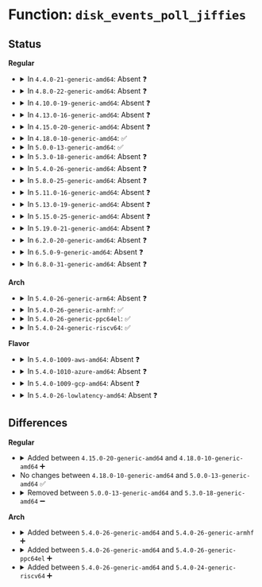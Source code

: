 # Function: <code>disk_events_poll_jiffies</code>

## Status
<b>Regular</b>
<ul>
<li>
<details>
<summary>In <code>4.4.0-21-generic-amd64</code>: Absent ❓</summary>

```json
{
  "name": "disk_events_poll_jiffies",
  "collision_type": "Unique Static",
  "inline_type": "Selective",
  "funcs": [
    {
      "addr": 18446744071582820432,
      "name": "disk_events_poll_jiffies",
      "external": false,
      "loc": "block/genhd.c:1426",
      "file": "block/genhd.c",
      "inline": "not declared, inlined",
      "caller_inline": [],
      "caller_func": [
        "block/genhd.c:__disk_unblock_events",
        "block/genhd.c:disk_check_events"
      ]
    }
  ],
  "symbols": [
    {
      "addr": 18446744071582820432,
      "name": "disk_events_poll_jiffies.isra.12",
      "section": ".text",
      "bind": "STB_LOCAL",
      "size": 45
    }
  ]
}
```
</details>
</li>
<li>
<details>
<summary>In <code>4.8.0-22-generic-amd64</code>: Absent ❓</summary>

```json
{
  "name": "disk_events_poll_jiffies",
  "collision_type": "Unique Static",
  "inline_type": "Selective",
  "funcs": [
    {
      "addr": 18446744071583099664,
      "name": "disk_events_poll_jiffies",
      "external": false,
      "loc": "block/genhd.c:1455",
      "file": "block/genhd.c",
      "inline": "not declared, inlined",
      "caller_inline": [],
      "caller_func": [
        "block/genhd.c:disk_check_events",
        "block/genhd.c:__disk_unblock_events"
      ]
    }
  ],
  "symbols": [
    {
      "addr": 18446744071583099664,
      "name": "disk_events_poll_jiffies.isra.12",
      "section": ".text",
      "bind": "STB_LOCAL",
      "size": 45
    }
  ]
}
```
</details>
</li>
<li>
<details>
<summary>In <code>4.10.0-19-generic-amd64</code>: Absent ❓</summary>

```json
{
  "name": "disk_events_poll_jiffies",
  "collision_type": "Unique Static",
  "inline_type": "Selective",
  "funcs": [
    {
      "addr": 18446744071583211184,
      "name": "disk_events_poll_jiffies",
      "external": false,
      "loc": "block/genhd.c:1455",
      "file": "block/genhd.c",
      "inline": "not declared, inlined",
      "caller_inline": [],
      "caller_func": [
        "block/genhd.c:disk_check_events",
        "block/genhd.c:__disk_unblock_events"
      ]
    }
  ],
  "symbols": [
    {
      "addr": 18446744071583211184,
      "name": "disk_events_poll_jiffies.isra.14",
      "section": ".text",
      "bind": "STB_LOCAL",
      "size": 45
    }
  ]
}
```
</details>
</li>
<li>
<details>
<summary>In <code>4.13.0-16-generic-amd64</code>: Absent ❓</summary>

```json
{
  "name": "disk_events_poll_jiffies",
  "collision_type": "Unique Static",
  "inline_type": "Selective",
  "funcs": [
    {
      "addr": 18446744071583269312,
      "name": "disk_events_poll_jiffies",
      "external": false,
      "loc": "block/genhd.c:1478",
      "file": "block/genhd.c",
      "inline": "not declared, inlined",
      "caller_inline": [],
      "caller_func": [
        "block/genhd.c:disk_check_events",
        "block/genhd.c:__disk_unblock_events"
      ]
    }
  ],
  "symbols": [
    {
      "addr": 18446744071583269312,
      "name": "disk_events_poll_jiffies.isra.14",
      "section": ".text",
      "bind": "STB_LOCAL",
      "size": 57
    }
  ]
}
```
</details>
</li>
<li>
<details>
<summary>In <code>4.15.0-20-generic-amd64</code>: Absent ❓</summary>

```json
{
  "name": "disk_events_poll_jiffies",
  "collision_type": "Unique Static",
  "inline_type": "Selective",
  "funcs": [
    {
      "addr": 18446744071583448320,
      "name": "disk_events_poll_jiffies",
      "external": false,
      "loc": "block/genhd.c:1562",
      "file": "block/genhd.c",
      "inline": "not declared, inlined",
      "caller_inline": [],
      "caller_func": [
        "block/genhd.c:disk_check_events",
        "block/genhd.c:__disk_unblock_events"
      ]
    }
  ],
  "symbols": [
    {
      "addr": 18446744071583448320,
      "name": "disk_events_poll_jiffies.isra.14",
      "section": ".text",
      "bind": "STB_LOCAL",
      "size": 57
    }
  ]
}
```
</details>
</li>
<li>
<details>
<summary>In <code>4.18.0-10-generic-amd64</code>: ✅</summary>

```c
long unsigned int disk_events_poll_jiffies(struct gendisk * disk)
```

```json
{
  "name": "disk_events_poll_jiffies",
  "collision_type": "Unique Static",
  "inline_type": "No",
  "funcs": [
    {
      "addr": 18446744071583657488,
      "name": "disk_events_poll_jiffies",
      "external": false,
      "loc": "block/genhd.c:1597",
      "file": "block/genhd.c",
      "inline": "seen, unknown",
      "caller_inline": [],
      "caller_func": [
        "block/genhd.c:disk_check_events",
        "block/genhd.c:__disk_unblock_events"
      ]
    }
  ],
  "symbols": [
    {
      "addr": 18446744071583657488,
      "name": "disk_events_poll_jiffies",
      "section": ".text",
      "bind": "STB_LOCAL",
      "size": 67
    }
  ]
}
```
</details>
</li>
<li>
<details>
<summary>In <code>5.0.0-13-generic-amd64</code>: ✅</summary>

```c
long unsigned int disk_events_poll_jiffies(struct gendisk * disk)
```

```json
{
  "name": "disk_events_poll_jiffies",
  "collision_type": "Unique Static",
  "inline_type": "No",
  "funcs": [
    {
      "addr": 18446744071583763760,
      "name": "disk_events_poll_jiffies",
      "external": false,
      "loc": "block/genhd.c:1622",
      "file": "block/genhd.c",
      "inline": "seen, unknown",
      "caller_inline": [],
      "caller_func": [
        "block/genhd.c:disk_check_events",
        "block/genhd.c:__disk_unblock_events"
      ]
    }
  ],
  "symbols": [
    {
      "addr": 18446744071583763760,
      "name": "disk_events_poll_jiffies",
      "section": ".text",
      "bind": "STB_LOCAL",
      "size": 67
    }
  ]
}
```
</details>
</li>
<li>
<details>
<summary>In <code>5.3.0-18-generic-amd64</code>: Absent ❓</summary>

```json
{
  "name": "disk_events_poll_jiffies",
  "collision_type": "Unique Static",
  "inline_type": "Selective",
  "funcs": [
    {
      "addr": 18446744071583954576,
      "name": "disk_events_poll_jiffies",
      "external": false,
      "loc": "block/genhd.c:1643",
      "file": "block/genhd.c",
      "inline": "not declared, inlined",
      "caller_inline": [],
      "caller_func": [
        "block/genhd.c:disk_check_events",
        "block/genhd.c:__disk_unblock_events"
      ]
    }
  ],
  "symbols": [
    {
      "addr": 18446744071583954576,
      "name": "disk_events_poll_jiffies.isra.0",
      "section": ".text",
      "bind": "STB_LOCAL",
      "size": 55
    }
  ]
}
```
</details>
</li>
<li>
<details>
<summary>In <code>5.4.0-26-generic-amd64</code>: Absent ❓</summary>

```json
{
  "name": "disk_events_poll_jiffies",
  "collision_type": "Unique Static",
  "inline_type": "Selective",
  "funcs": [
    {
      "addr": 18446744071584058048,
      "name": "disk_events_poll_jiffies",
      "external": false,
      "loc": "block/genhd.c:1652",
      "file": "block/genhd.c",
      "inline": "not declared, inlined",
      "caller_inline": [],
      "caller_func": [
        "block/genhd.c:disk_check_events",
        "block/genhd.c:__disk_unblock_events"
      ]
    }
  ],
  "symbols": [
    {
      "addr": 18446744071584058048,
      "name": "disk_events_poll_jiffies.isra.0",
      "section": ".text",
      "bind": "STB_LOCAL",
      "size": 55
    }
  ]
}
```
</details>
</li>
<li>
<details>
<summary>In <code>5.8.0-25-generic-amd64</code>: Absent ❓</summary>

```json
{
  "name": "disk_events_poll_jiffies",
  "collision_type": "Unique Static",
  "inline_type": "Full",
  "funcs": [
    {
      "addr": 18446744071584458065,
      "name": "disk_events_poll_jiffies",
      "external": false,
      "loc": "block/genhd.c:1851",
      "file": "block/genhd.c",
      "inline": "not declared, inlined",
      "caller_inline": [
        "block/genhd.c:disk_check_events",
        "block/genhd.c:__disk_unblock_events"
      ],
      "caller_func": []
    }
  ],
  "symbols": []
}
```
</details>
</li>
<li>
<details>
<summary>In <code>5.11.0-16-generic-amd64</code>: Absent ❓</summary>

```json
{
  "name": "disk_events_poll_jiffies",
  "collision_type": "Unique Static",
  "inline_type": "Full",
  "funcs": [
    {
      "addr": 18446744071584574078,
      "name": "disk_events_poll_jiffies",
      "external": false,
      "loc": "block/genhd.c:1701",
      "file": "block/genhd.c",
      "inline": "not declared, inlined",
      "caller_inline": [
        "block/genhd.c:disk_check_events",
        "block/genhd.c:__disk_unblock_events"
      ],
      "caller_func": []
    }
  ],
  "symbols": []
}
```
</details>
</li>
<li>
<details>
<summary>In <code>5.13.0-19-generic-amd64</code>: Absent ❓</summary>

```json
{
  "name": "disk_events_poll_jiffies",
  "collision_type": "Unique Static",
  "inline_type": "Full",
  "funcs": [
    {
      "addr": 18446744071584606772,
      "name": "disk_events_poll_jiffies",
      "external": false,
      "loc": "block/genhd.c:1406",
      "file": "block/genhd.c",
      "inline": "not declared, inlined",
      "caller_inline": [
        "block/genhd.c:disk_check_events",
        "block/genhd.c:__disk_unblock_events"
      ],
      "caller_func": []
    }
  ],
  "symbols": []
}
```
</details>
</li>
<li>
<details>
<summary>In <code>5.15.0-25-generic-amd64</code>: Absent ❓</summary>

```json
{
  "name": "disk_events_poll_jiffies",
  "collision_type": "Unique Static",
  "inline_type": "Full",
  "funcs": [
    {
      "addr": 18446744071585066002,
      "name": "disk_events_poll_jiffies",
      "external": false,
      "loc": "block/disk-events.c:41",
      "file": "block/disk-events.c",
      "inline": "not declared, inlined",
      "caller_inline": [
        "block/disk-events.c:disk_check_events",
        "block/disk-events.c:__disk_unblock_events"
      ],
      "caller_func": []
    }
  ],
  "symbols": []
}
```
</details>
</li>
<li>
<details>
<summary>In <code>5.19.0-21-generic-amd64</code>: Absent ❓</summary>

```json
{
  "name": "disk_events_poll_jiffies",
  "collision_type": "Unique Static",
  "inline_type": "Full",
  "funcs": [
    {
      "addr": 18446744071585789265,
      "name": "disk_events_poll_jiffies",
      "external": false,
      "loc": "block/disk-events.c:41",
      "file": "block/disk-events.c",
      "inline": "not declared, inlined",
      "caller_inline": [
        "block/disk-events.c:disk_check_events",
        "block/disk-events.c:__disk_unblock_events"
      ],
      "caller_func": []
    }
  ],
  "symbols": []
}
```
</details>
</li>
<li>
<details>
<summary>In <code>6.2.0-20-generic-amd64</code>: Absent ❓</summary>

```json
{
  "name": "disk_events_poll_jiffies",
  "collision_type": "Unique Static",
  "inline_type": "Full",
  "funcs": [
    {
      "addr": 18446744071586569889,
      "name": "disk_events_poll_jiffies",
      "external": false,
      "loc": "block/disk-events.c:41",
      "file": "block/disk-events.c",
      "inline": "not declared, inlined",
      "caller_inline": [
        "block/disk-events.c:disk_check_events",
        "block/disk-events.c:__disk_unblock_events"
      ],
      "caller_func": []
    }
  ],
  "symbols": []
}
```
</details>
</li>
<li>
<details>
<summary>In <code>6.5.0-9-generic-amd64</code>: Absent ❓</summary>

```json
{
  "name": "disk_events_poll_jiffies",
  "collision_type": "Unique Static",
  "inline_type": "Full",
  "funcs": [
    {
      "addr": 18446744071586827697,
      "name": "disk_events_poll_jiffies",
      "external": false,
      "loc": "block/disk-events.c:41",
      "file": "block/disk-events.c",
      "inline": "not declared, inlined",
      "caller_inline": [
        "block/disk-events.c:disk_check_events",
        "block/disk-events.c:__disk_unblock_events"
      ],
      "caller_func": []
    }
  ],
  "symbols": []
}
```
</details>
</li>
<li>
<details>
<summary>In <code>6.8.0-31-generic-amd64</code>: Absent ❓</summary>

```json
{
  "name": "disk_events_poll_jiffies",
  "collision_type": "Unique Static",
  "inline_type": "Full",
  "funcs": [
    {
      "addr": 18446744071587104769,
      "name": "disk_events_poll_jiffies",
      "external": false,
      "loc": "block/disk-events.c:41",
      "file": "block/disk-events.c",
      "inline": "not declared, inlined",
      "caller_inline": [
        "block/disk-events.c:disk_check_events",
        "block/disk-events.c:__disk_unblock_events"
      ],
      "caller_func": []
    }
  ],
  "symbols": []
}
```
</details>
</li>
</ul>
<b>Arch</b>
<ul>
<li>
<details>
<summary>In <code>5.4.0-26-generic-arm64</code>: Absent ❓</summary>

```json
{
  "name": "disk_events_poll_jiffies",
  "collision_type": "Unique Static",
  "inline_type": "Selective",
  "funcs": [
    {
      "addr": 18446603336495898504,
      "name": "disk_events_poll_jiffies",
      "external": false,
      "loc": "block/genhd.c:1652",
      "file": "block/genhd.c",
      "inline": "not declared, inlined",
      "caller_inline": [],
      "caller_func": [
        "block/genhd.c:disk_check_events",
        "block/genhd.c:__disk_unblock_events"
      ]
    }
  ],
  "symbols": [
    {
      "addr": 18446603336495898504,
      "name": "disk_events_poll_jiffies.isra.0",
      "section": ".text",
      "bind": "STB_LOCAL",
      "size": 72
    }
  ]
}
```
</details>
</li>
<li>
<details>
<summary>In <code>5.4.0-26-generic-armhf</code>: ✅</summary>

```c
long unsigned int disk_events_poll_jiffies(struct gendisk * disk)
```

```json
{
  "name": "disk_events_poll_jiffies",
  "collision_type": "Unique Static",
  "inline_type": "No",
  "funcs": [
    {
      "addr": 3229239628,
      "name": "disk_events_poll_jiffies",
      "external": false,
      "loc": "block/genhd.c:1652",
      "file": "block/genhd.c",
      "inline": "seen, unknown",
      "caller_inline": [],
      "caller_func": [
        "block/genhd.c:disk_check_events",
        "block/genhd.c:__disk_unblock_events"
      ]
    }
  ],
  "symbols": [
    {
      "addr": 3229239628,
      "name": "disk_events_poll_jiffies",
      "section": ".text",
      "bind": "STB_LOCAL",
      "size": 76
    }
  ]
}
```
</details>
</li>
<li>
<details>
<summary>In <code>5.4.0-26-generic-ppc64el</code>: ✅</summary>

```c
long unsigned int disk_events_poll_jiffies(struct gendisk * disk)
```

```json
{
  "name": "disk_events_poll_jiffies",
  "collision_type": "Unique Static",
  "inline_type": "No",
  "funcs": [
    {
      "addr": 13835058055290102320,
      "name": "disk_events_poll_jiffies",
      "external": false,
      "loc": "block/genhd.c:1652",
      "file": "block/genhd.c",
      "inline": "seen, unknown",
      "caller_inline": [],
      "caller_func": [
        "block/genhd.c:disk_check_events",
        "block/genhd.c:__disk_unblock_events"
      ]
    }
  ],
  "symbols": [
    {
      "addr": 13835058055290102320,
      "name": "disk_events_poll_jiffies",
      "section": ".text",
      "bind": "STB_LOCAL",
      "size": 144
    }
  ]
}
```
</details>
</li>
<li>
<details>
<summary>In <code>5.4.0-24-generic-riscv64</code>: ✅</summary>

```c
long unsigned int disk_events_poll_jiffies(struct gendisk * disk)
```

```json
{
  "name": "disk_events_poll_jiffies",
  "collision_type": "Unique Static",
  "inline_type": "No",
  "funcs": [
    {
      "addr": 18446743936275013572,
      "name": "disk_events_poll_jiffies",
      "external": false,
      "loc": "block/genhd.c:1652",
      "file": "block/genhd.c",
      "inline": "seen, unknown",
      "caller_inline": [],
      "caller_func": [
        "block/genhd.c:disk_check_events",
        "block/genhd.c:__disk_unblock_events"
      ]
    }
  ],
  "symbols": [
    {
      "addr": 18446743936275013572,
      "name": "disk_events_poll_jiffies",
      "section": ".text",
      "bind": "STB_LOCAL",
      "size": 72
    }
  ]
}
```
</details>
</li>
</ul>
<b>Flavor</b>
<ul>
<li>
<details>
<summary>In <code>5.4.0-1009-aws-amd64</code>: Absent ❓</summary>

```json
{
  "name": "disk_events_poll_jiffies",
  "collision_type": "Unique Static",
  "inline_type": "Selective",
  "funcs": [
    {
      "addr": 18446744071584026784,
      "name": "disk_events_poll_jiffies",
      "external": false,
      "loc": "block/genhd.c:1652",
      "file": "block/genhd.c",
      "inline": "not declared, inlined",
      "caller_inline": [],
      "caller_func": [
        "block/genhd.c:disk_check_events",
        "block/genhd.c:__disk_unblock_events"
      ]
    }
  ],
  "symbols": [
    {
      "addr": 18446744071584026784,
      "name": "disk_events_poll_jiffies.isra.0",
      "section": ".text",
      "bind": "STB_LOCAL",
      "size": 55
    }
  ]
}
```
</details>
</li>
<li>
<details>
<summary>In <code>5.4.0-1010-azure-amd64</code>: Absent ❓</summary>

```json
{
  "name": "disk_events_poll_jiffies",
  "collision_type": "Unique Static",
  "inline_type": "Selective",
  "funcs": [
    {
      "addr": 18446744071583962592,
      "name": "disk_events_poll_jiffies",
      "external": false,
      "loc": "block/genhd.c:1652",
      "file": "block/genhd.c",
      "inline": "not declared, inlined",
      "caller_inline": [],
      "caller_func": [
        "block/genhd.c:disk_check_events",
        "block/genhd.c:__disk_unblock_events"
      ]
    }
  ],
  "symbols": [
    {
      "addr": 18446744071583962592,
      "name": "disk_events_poll_jiffies.isra.0",
      "section": ".text",
      "bind": "STB_LOCAL",
      "size": 55
    }
  ]
}
```
</details>
</li>
<li>
<details>
<summary>In <code>5.4.0-1009-gcp-amd64</code>: Absent ❓</summary>

```json
{
  "name": "disk_events_poll_jiffies",
  "collision_type": "Unique Static",
  "inline_type": "Selective",
  "funcs": [
    {
      "addr": 18446744071584010544,
      "name": "disk_events_poll_jiffies",
      "external": false,
      "loc": "block/genhd.c:1652",
      "file": "block/genhd.c",
      "inline": "not declared, inlined",
      "caller_inline": [],
      "caller_func": [
        "block/genhd.c:disk_check_events",
        "block/genhd.c:__disk_unblock_events"
      ]
    }
  ],
  "symbols": [
    {
      "addr": 18446744071584010544,
      "name": "disk_events_poll_jiffies.isra.0",
      "section": ".text",
      "bind": "STB_LOCAL",
      "size": 55
    }
  ]
}
```
</details>
</li>
<li>
<details>
<summary>In <code>5.4.0-26-lowlatency-amd64</code>: Absent ❓</summary>

```json
{
  "name": "disk_events_poll_jiffies",
  "collision_type": "Unique Static",
  "inline_type": "Selective",
  "funcs": [
    {
      "addr": 18446744071584113056,
      "name": "disk_events_poll_jiffies",
      "external": false,
      "loc": "block/genhd.c:1652",
      "file": "block/genhd.c",
      "inline": "not declared, inlined",
      "caller_inline": [],
      "caller_func": [
        "block/genhd.c:disk_check_events",
        "block/genhd.c:__disk_unblock_events"
      ]
    }
  ],
  "symbols": [
    {
      "addr": 18446744071584113056,
      "name": "disk_events_poll_jiffies.isra.0",
      "section": ".text",
      "bind": "STB_LOCAL",
      "size": 55
    }
  ]
}
```
</details>
</li>
</ul>

## Differences
<b>Regular</b>
<ul>
<li>
<details>
<summary>Added between <code>4.15.0-20-generic-amd64</code> and <code>4.18.0-10-generic-amd64</code> ➕</summary>

```c
long unsigned int disk_events_poll_jiffies(struct gendisk * disk)
```
</details>
</li>
<li>
No changes between <code>4.18.0-10-generic-amd64</code> and <code>5.0.0-13-generic-amd64</code> ✅
</li>
<li>
<details>
<summary>Removed between <code>5.0.0-13-generic-amd64</code> and <code>5.3.0-18-generic-amd64</code> ➖</summary>

```c
long unsigned int disk_events_poll_jiffies(struct gendisk * disk)
```
</details>
</li>
</ul>
<b>Arch</b>
<ul>
<li>
<details>
<summary>Added between <code>5.4.0-26-generic-amd64</code> and <code>5.4.0-26-generic-armhf</code> ➕</summary>

```c
long unsigned int disk_events_poll_jiffies(struct gendisk * disk)
```
</details>
</li>
<li>
<details>
<summary>Added between <code>5.4.0-26-generic-amd64</code> and <code>5.4.0-26-generic-ppc64el</code> ➕</summary>

```c
long unsigned int disk_events_poll_jiffies(struct gendisk * disk)
```
</details>
</li>
<li>
<details>
<summary>Added between <code>5.4.0-26-generic-amd64</code> and <code>5.4.0-24-generic-riscv64</code> ➕</summary>

```c
long unsigned int disk_events_poll_jiffies(struct gendisk * disk)
```
</details>
</li>
</ul>
